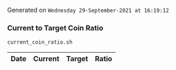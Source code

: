 Generated on `Wednesday 29-September-2021 at 16:19:12`

### Current to Target Coin Ratio
`current_coin_ratio.sh`

Date|Current|Target|Ratio
---|---|---|---
